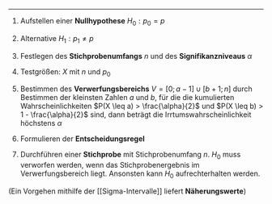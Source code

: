 ***

1. Aufstellen einer **Nullhypothese** $H_0: p_0 = p$

2. Alternative $H_1 : p_1 \neq p$

3. Festlegen des **Stichprobenumfangs** $n$ und des **Signifikanzniveaus** $\alpha$ 

4. Testgrößen: $X$ mit $n$ und $p_0$

5. Bestimmen des **Verwerfungsbereichs** $V = [0; a - 1] \cup [b + 1; n]$ durch Bestimmen der kleinsten Zahlen $a$ und $b$, für die die kumulierten Wahrscheinlichkeiten $P(X \leq a) > \frac{\alpha}{2}$ und $P(X \leq b) > 1 - \frac{\alpha}{2}$ sind, dann beträgt die Irrtumswahrscheinlichkeit höchstens $\alpha$

6. Formulieren der **Entscheidungsregel**

7. Durchführen einer **Stichprobe** mit Stichprobenumfang $n$. $H_0$ muss verworfen werden, wenn das Stichprobenergebnis im Verwerfungsbereich liegt. Ansonsten kann $H_0$ aufrechterhalten werden.

(Ein Vorgehen mithilfe der [[Sigma-Intervalle]] liefert **Näherungswerte**)